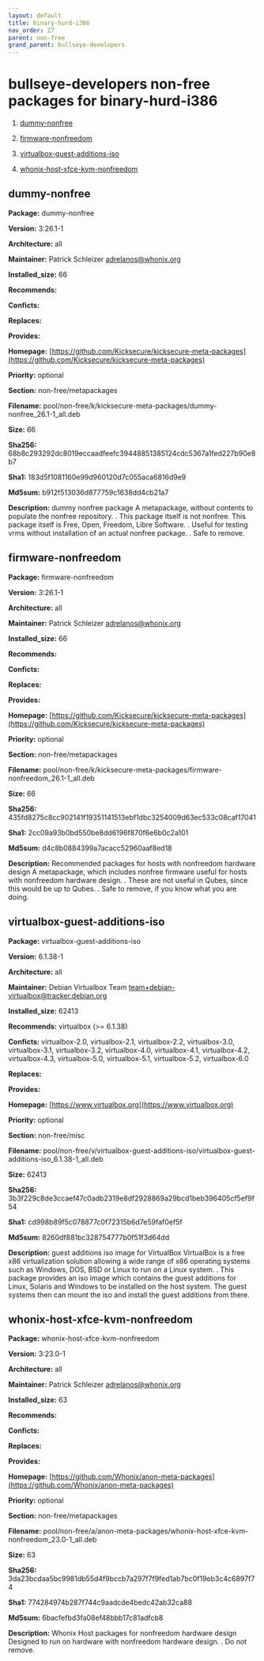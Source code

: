 ```yaml
---
layout: default
title: binary-hurd-i386
nav_order: 27
parent: non-free
grand_parent: bullseye-developers
---
```


# bullseye-developers non-free packages for binary-hurd-i386


  1. [dummy-nonfree](#dummy-nonfree)
  

  2. [firmware-nonfreedom](#firmware-nonfreedom)
  

  3. [virtualbox-guest-additions-iso](#virtualbox-guest-additions-iso)
  

  4. [whonix-host-xfce-kvm-nonfreedom](#whonix-host-xfce-kvm-nonfreedom)
  



## dummy-nonfree

**Package:** dummy-nonfree

**Version:** 3:26.1-1

**Architecture:**  all

**Maintainer:**  Patrick Schleizer <adrelanos@whonix.org>

**Installed_size:**  66

**Recommends:**  

**Conficts:**  

**Replaces:**  

**Provides:**  

**Homepage:**  [https://github.com/Kicksecure/kicksecure-meta-packages](https://github.com/Kicksecure/kicksecure-meta-packages)

**Priority:**  optional

**Section:** non-free/metapackages

**Filename:**  pool/non-free/k/kicksecure-meta-packages/dummy-nonfree_26.1-1_all.deb

**Size:**  66

**Sha256:**  68b8c293292dc8019eccaadfeefc39448851385124cdc5367a1fed227b90e8b7

**Sha1:**  183d5f1081160e99d960120d7c055aca6816d9e9

**Md5sum:**  b912f513036d877759c1638dd4cb21a7

**Description:** dummy nonfree package
 A metapackage, without contents to populate the nonfree repository.
 .
 This package itself is not nonfree.
 This package itself is Free, Open, Freedom, Libre Software.
 .
 Useful for testing vrms without installation of an actual nonfree package.
 .
 Safe to remove.



## firmware-nonfreedom

**Package:** firmware-nonfreedom

**Version:** 3:26.1-1

**Architecture:**  all

**Maintainer:**  Patrick Schleizer <adrelanos@whonix.org>

**Installed_size:**  66

**Recommends:**  

**Conficts:**  

**Replaces:**  

**Provides:**  

**Homepage:**  [https://github.com/Kicksecure/kicksecure-meta-packages](https://github.com/Kicksecure/kicksecure-meta-packages)

**Priority:**  optional

**Section:** non-free/metapackages

**Filename:**  pool/non-free/k/kicksecure-meta-packages/firmware-nonfreedom_26.1-1_all.deb

**Size:**  66

**Sha256:**  435fd8275c8cc902141f19351141513ebf1dbc3254009d63ec533c08caf17041

**Sha1:**  2cc09a93b0bd550be8dd6196f870f6e6b0c2a101

**Md5sum:**  d4c8b0884399a7acacc52960aaf8ed18

**Description:** Recommended packages for hosts with nonfreedom hardware design
 A metapackage, which includes nonfree firmware useful for hosts with
 nonfreedom hardware design.
 .
 These are not useful in Qubes, since this would be up to Qubes.
 .
 Safe to remove, if you know what you are doing.



## virtualbox-guest-additions-iso

**Package:** virtualbox-guest-additions-iso

**Version:** 6.1.38-1

**Architecture:**  all

**Maintainer:**  Debian Virtualbox Team <team+debian-virtualbox@tracker.debian.org>

**Installed_size:**  62413

**Recommends:**  virtualbox (>= 6.1.38)

**Conficts:**  virtualbox-2.0, virtualbox-2.1, virtualbox-2.2, virtualbox-3.0, virtualbox-3.1, virtualbox-3.2, virtualbox-4.0, virtualbox-4.1, virtualbox-4.2, virtualbox-4.3, virtualbox-5.0, virtualbox-5.1, virtualbox-5.2, virtualbox-6.0

**Replaces:**  

**Provides:**  

**Homepage:**  [https://www.virtualbox.org](https://www.virtualbox.org)

**Priority:**  optional

**Section:** non-free/misc

**Filename:**  pool/non-free/v/virtualbox-guest-additions-iso/virtualbox-guest-additions-iso_6.1.38-1_all.deb

**Size:**  62413

**Sha256:**  3b3f229c8de3ccaef47c0adb2319e8df2928869a29bcd1beb396405cf5ef9f54

**Sha1:**  cd998b89f5c078877c0f72315b6d7e59faf0ef5f

**Md5sum:**  8260df881bc328754777b0f51f3d64dd

**Description:** guest additions iso image for VirtualBox
 VirtualBox is a free x86 virtualization solution allowing a wide range of
 x86 operating systems such as Windows, DOS, BSD or Linux to run on a
 Linux system.
 .
 This package provides an iso image which contains the guest additions
 for Linux, Solaris and Windows to be installed on the host system. The guest
 systems then can mount the iso and install the guest additions from there.



## whonix-host-xfce-kvm-nonfreedom

**Package:** whonix-host-xfce-kvm-nonfreedom

**Version:** 3:23.0-1

**Architecture:**  all

**Maintainer:**  Patrick Schleizer <adrelanos@whonix.org>

**Installed_size:**  63

**Recommends:**  

**Conficts:**  

**Replaces:**  

**Provides:**  

**Homepage:**  [https://github.com/Whonix/anon-meta-packages](https://github.com/Whonix/anon-meta-packages)

**Priority:**  optional

**Section:** non-free/metapackages

**Filename:**  pool/non-free/a/anon-meta-packages/whonix-host-xfce-kvm-nonfreedom_23.0-1_all.deb

**Size:**  63

**Sha256:**  3da23bcdaa5bc9981db55d4f9bccb7a297f7f9fed1ab7bc0f19eb3c4c6897f74

**Sha1:**  774284974b287f744c9aadcde4bedc42ab32ca88

**Md5sum:**  6bacfefbd3fa08ef48bbb17c81adfcb8

**Description:** Whonix Host packages for nonfreedom hardware design
 Designed to run on hardware with nonfreedom hardware design.
 .
 Do not remove.



